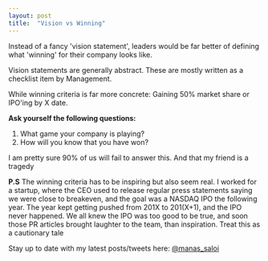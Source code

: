```yaml
---
layout: post
title:  "Vision vs Winning"
---
```


Instead of a fancy 'vision statement', leaders would be far better of defining what 'winning' for their company looks like.

Vision statements are generally abstract. These are mostly written as a checklist item by Management.

While winning criteria is far more concrete: Gaining 50% market share or IPO'ing by X date.

**Ask yourself the following questions:**

1. What game your company is playing?
2. How will you know that you have won?

I am pretty sure 90% of us will fail to answer this. And that my friend is a tragedy

**P.S** The winning criteria has to be inspiring but also seem real. I worked for a startup, where the CEO used to release regular press statements saying we were close to breakeven, and the goal was a NASDAQ IPO the following year. The year kept getting pushed from 201X to 201(X+1), and the IPO never happened. We all knew the IPO was too good to be true, and soon those PR articles brought laughter to the team, than inspiration. Treat this as a cautionary tale

Stay up to date with my latest posts/tweets here: [@manas_saloi](http://twitter.com/manas_saloi)
